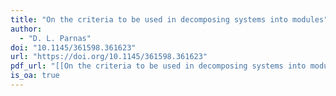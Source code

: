 ```yaml
---
title: "On the criteria to be used in decomposing systems into modules"
author:
  - "D. L. Parnas"
doi: "10.1145/361598.361623"
url: "https://doi.org/10.1145/361598.361623"
pdf_url: "[[On the criteria to be used in decomposing systems into modules.pdf]]"
is_oa: true
---
```

